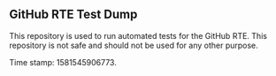 ## GitHub RTE Test Dump

This repository is used to run automated tests for the GitHub RTE.
This repository is not safe and should not be used for any other purpose.

Time stamp: 1581545906773.
